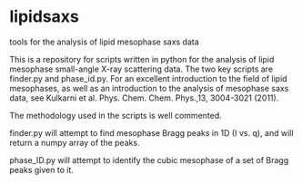 # lipidsaxs
tools for the analysis of lipid mesophase saxs data

This is a repository for scripts written in python for the analysis of lipid mesophase small-angle X-ray scattering data. The two key scripts are finder.py and phase_id.py. For an excellent introduction to the field of lipid mesophases, as well as an introduction to the analysis of mesophase saxs data, see Kulkarni et al. Phys. Chem. Chem. Phys.,13, 3004-3021 (2011).

The methodology used in the scripts is well commented.

finder.py will attempt to find mesophase Bragg peaks in 1D (I vs. q), and will return a numpy array of the peaks.

phase_ID.py will attempt to identify the cubic mesophase of a set of Bragg peaks given to it.
